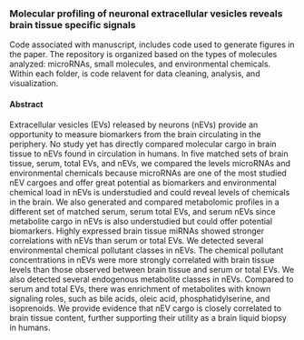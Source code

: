 ### Molecular profiling of neuronal extracellular vesicles reveals brain tissue specific signals

Code associated with manuscript, includes code used to generate figures in the paper. The repository is organized based on the types of molecules analyzed: microRNAs, small molecules, and environmental chemicals. Within each folder, is code relavent for data cleaning, analysis, and visualization.  

#### Abstract
Extracellular vesicles (EVs) released by neurons (nEVs) provide an opportunity to measure biomarkers from the brain circulating in the periphery. No study yet has directly compared molecular cargo in brain tissue to nEVs found in circulation in humans. In five matched sets of brain tissue, serum, total EVs, and nEVs, we compared the levels microRNAs and environmental chemicals because microRNAs are one of the most studied nEV cargoes and offer great potential as biomarkers and environmental chemical load in nEVs is understudied and could reveal levels of chemicals in the brain. We also generated and compared metabolomic profiles in a different set of matched serum, serum total EVs, and serum nEVs since metabolite cargo in nEVs is also understudied but could offer potential biomarkers. Highly expressed brain tissue miRNAs showed stronger correlations with nEVs than serum or total EVs. We detected several environmental chemical pollutant classes in nEVs. The chemical pollutant concentrations in nEVs were more strongly correlated with brain tissue levels than those observed between brain tissue and serum or total EVs. We also detected several endogenous metabolite classes in nEVs. Compared to serum and total EVs, there was enrichment of metabolites with known signaling roles, such as bile acids, oleic acid, phosphatidylserine, and isoprenoids. We provide evidence that nEV cargo is closely correlated to brain tissue content, further supporting their utility as a brain liquid biopsy in humans.




